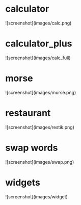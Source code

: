 <h1>calculator</h1>
![screenshot](images/calc.png)
<h1>calculator_plus</h1>
![screenshot](images/calc_full)
<h1>morse</h1>
![screenshot](images/morse.png)
<h1>restaurant</h1>
![screenshot](images/restik.png)
<h1>swap words</h1>
![screenshot](images/swap.png)
<h1>widgets</h1>
![screenshot](images/widget)

